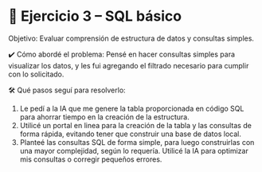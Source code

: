 # 🧠 Ejercicio 3 – SQL básico

Objetivo: Evaluar comprensión de estructura de datos y consultas simples.

✔️ Cómo abordé el problema:
Pensé en hacer consultas simples para visualizar los datos, y les fui agregando el filtrado necesario
para cumplir con lo solicitado.

🛠️ Qué pasos seguí para resolverlo:

1. Le pedí a la IA que me genere la tabla proporcionada en código SQL para ahorrar tiempo en la creación de la estructura.
2. Utilicé un portal en linea para la creación de la tabla y las consultas de forma rápida, evitando tener que construir una base de datos local.
3. Planteé las consultas SQL de forma simple, para luego construirlas con una mayor complejidad, según lo requería.
Utilicé la IA para optimizar mis consultas o corregir pequeños errores.
